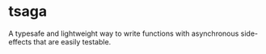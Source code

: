 # tsaga

A typesafe and lightweight way to write functions with asynchronous side-effects that are easily testable.